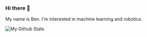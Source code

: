 ### Hi there :wave:

My name is Ben. I'm interested in machine learning and robotics.

![My Github Stats](https://github-readme-stats.vercel.app/api?username=codekansas&count_private=true)
